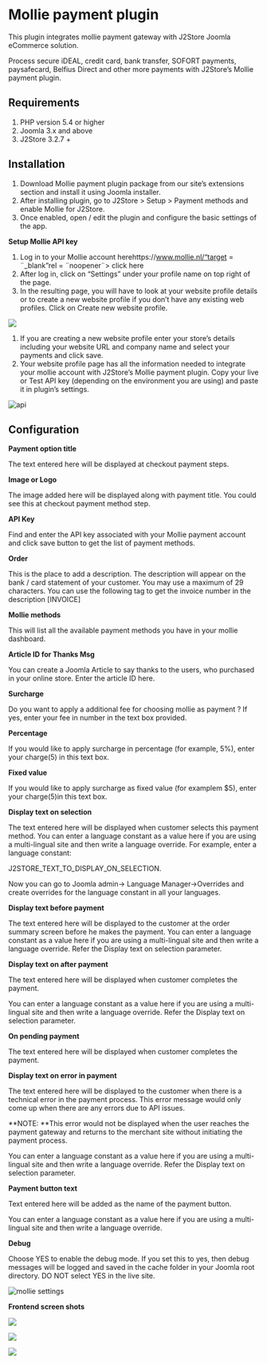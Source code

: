 # Mollie payment plugin

This plugin integrates mollie payment gateway with J2Store Joomla eCommerce solution.

Process secure iDEAL, credit card, bank transfer, SOFORT payments, paysafecard, Belfius Direct and other more payments with J2Store’s Mollie payment plugin.

## Requirements <a id="requirements"></a>

1. PHP version 5.4 or higher
2. Joomla 3.x and above
3. J2Store 3.2.7 +

## Installation <a id="installation"></a>

1. Download Mollie payment plugin package from our site’s extensions section and install it using Joomla installer.
2. After installing plugin, go to J2Store &gt; Setup &gt; Payment methods and enable Mollie for J2Store.
3. Once enabled, open / edit the plugin and configure the basic settings of the app.

**Setup Mollie API key**

1. Log in to your Mollie account herehttps://www.mollie.nl/“target = ¨\_blank”rel = ¨noopener¨&gt; click here
2. After log in, click on “Settings” under your profile name on top right of the page.
3. In the resulting page, you will have to look at your website profile details or to create a new website profile if you don’t have any existing web profiles. Click on Create new website profile.

![](https://raw.githubusercontent.com/j2store/doc-images/master/payment-methods/mollie%20payment%20plugin/website-profiles.png)

1. If you are creating a new website profile enter your store’s details including your website URL and company name and select your payments and click save.
2. Your website profile page has all the information needed to integrate your mollie account with J2Store’s Mollie payment plugin. Copy your live or Test API key \(depending on the environment you are using\) and paste it in plugin’s settings.

![api](https://raw.githubusercontent.com/j2store/doc-images/master/payment-methods/mollie%20payment%20plugin/mollie-api.png)

## Configuration <a id="configuration"></a>

**Payment option title**

The text entered here will be displayed at checkout payment steps.

**Image or Logo**

The image added here will be displayed along with payment title. You could see this at checkout payment method step.

**API Key**

Find and enter the API key associated with your Mollie payment account and click save button to get the list of payment methods.

**Order**

This is the place to add a description. The description will appear on the bank / card statement of your customer. You may use a maximum of 29 characters. You can use the following tag to get the invoice number in the description \[INVOICE\]

**Mollie methods**

This will list all the available payment methods you have in your mollie dashboard.

**Article ID for Thanks Msg**

You can create a Joomla Article to say thanks to the users, who purchased in your online store. Enter the article ID here.

**Surcharge**

Do you want to apply a additional fee for choosing mollie as payment ? If yes, enter your fee in number in the text box provided.

**Percentage**

 If you would like to apply surcharge in percentage \(for example, 5%\), enter your charge\(5\) in this text box.

**Fixed value**

 If you would like to apply surcharge as fixed value \(for examplem $5\), enter your charge\(5\)in this text box.

**Display text on selection**

The text entered here will be displayed when customer selects this payment method. You can enter a language constant as a value here if you are using a multi-lingual site and then write a language override. For example, enter a language constant:

J2STORE_TEXT_TO_DISPLAY_ON\_SELECTION.

Now you can go to Joomla admin-&gt; Language Manager-&gt;Overrides and create overrides for the language constant in all your languages.

**Display text before payment**

The text entered here will be displayed to the customer at the order summary screen before he makes the payment. You can enter a language constant as a value here if you are using a multi-lingual site and then write a language override. Refer the Display text on selection parameter.

**Display text on after payment**

The text entered here will be displayed when customer completes the payment.

You can enter a language constant as a value here if you are using a multi-lingual site and then write a language override. Refer the Display text on selection parameter.

**On pending payment**

The text entered here will be displayed when customer completes the payment.

**Display text on error in payment**

The text entered here will be displayed to the customer when there is a technical error in the payment process. This error message would only come up when there are any errors due to API issues.

\*\*NOTE: \*\*This error would not be displayed when the user reaches the payment gateway and returns to the merchant site without initiating the payment process.

You can enter a language constant as a value here if you are using a multi-lingual site and then write a language override. Refer the Display text on selection parameter.

**Payment button text**

Text entered here will be added as the name of the payment button.

You can enter a language constant as a value here if you are using a multi-lingual site and then write a language override.

**Debug**

Choose YES to enable the debug mode. If you set this to yes, then debug messages will be logged and saved in the cache folder in your Joomla root directory. DO NOT select YES in the live site.

![mollie settings](https://raw.githubusercontent.com/j2store/doc-images/master/payment-methods/mollie%20payment%20plugin/mollie-settings.png)

**Frontend screen shots**

![](https://raw.githubusercontent.com/j2store/doc-images/master/payment-methods/mollie%20payment%20plugin/frontend-mollie.png)

![](https://raw.githubusercontent.com/j2store/doc-images/master/payment-methods/mollie%20payment%20plugin/mollie-order.png)

![](https://raw.githubusercontent.com/j2store/doc-images/master/payment-methods/mollie%20payment%20plugin/mollie-payment.png)

